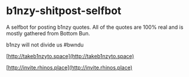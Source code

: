 # b1nzy-shitpost-selfbot

A selfbot for posting b1nzy quotes. All of the quotes are 100% real and is mostly gathered from Bottom Bun.

b1nzy will not divide us \#bwndu

[http://takeb1nzyto.space](http://takeb1nzyto.space)

[http://invite.rhinos.place](http://invite.rhinos.place)
